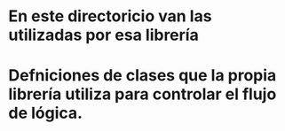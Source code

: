 ﻿

# En este directoricio van las utilizadas por esa librería 
# Defniciones de clases que la propia librería utiliza para controlar el flujo de lógica.
